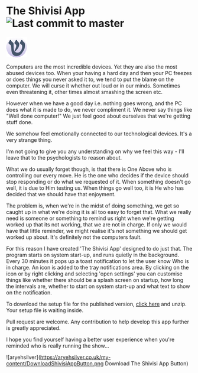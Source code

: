 # The Shivisi App ![Last commit to master](https://img.shields.io/github/last-commit/aryehsilver/TheShivisiApp/master)

![aryehsilver](/TheShivisiApp/Data/ShivisiShinAppIcon.png "Shivisi App Icon")

Computers are the most incredible devices. Yet they are also the most abused devices too. When your having a hard day and then your PC freezes or does things you never asked it to, we tend to put the blame on the computer. We will curse it whether out loud or in our minds. Sometimes even threatening it, other times almost smashing the screen etc.

However when we have a good day i.e. nothing goes wrong, and the PC does what it is made to do, we never compliment it. We never say things like "Well done computer!" We just feel good about ourselves that we're getting stuff done.

We somehow feel emotionally connected to our technological devices. It's a very strange thing.

I'm not going to give you any understanding on why we feel this way - I'll leave that to the psychologists to reason about.


What we do usually forget though, is that there is One Above who is controlling our every move. He is the one who decides if the device should stop responding or do what we requested of it. When something doesn't go well, it is due to Him testing us. When things go well too, it is He who has decided that we should have that enjoyment.

The problem is, when we're in the midst of doing something, we get so caught up in what we're doing it is all too easy to forget that. What we really need is someone or something to remind us right when we're getting worked up that its not working, that we are not in charge. If only we would have that little reminder, we might realise it's not something we should get worked up about. It's definitely not the computers fault.

For this reason I have created 'The Shivisi App' designed to do just that. The program starts on system start-up, and runs quietly in the background. Every 30 minutes it pops up a toast notification to let the user know Who is in charge. An icon is added to the tray notifications area. By clicking on the icon or by right clicking and selecting 'open settings' you can customise things like whether there should be a splash screen on startup, how long the intervals are, whether to start on system start-up and what text to show on the notification.

To download the setup file for the published version, [click here](https://aryehsilver.co.uk/my-content/The%20Shivisi%20App%20Setup%20File.zip) and unzip. Your setup file is waiting inside.

Pull request are welcome. Any contribution to help develop this app further is greatly appreciated.

I hope you find yourself having a better user experience when you're reminded who is really running the show…

![aryehsilver](https://aryehsilver.co.uk/my-content/DownloadShivisiAppButton.png Download The Shivisi App Button)
